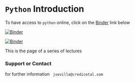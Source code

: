 # `Python` Introduction


To have access to `python` online, click on the [Binder](https://mybinder.org) link below

[![Binder](https://mybinder.org/badge_logo.svg)](https://mybinder.org/v2/gh/jmsevillam/Python-Intro/master)

[![Binder](https://mybinder.org/badge.svg)](https://mybinder.org/v2/gh/jmsevillam/Python-Intro/master?urlpath=lab)

This is the page of a series of lectures

### Support or Contact

for further information ` jsevilla@credicotal.com`
